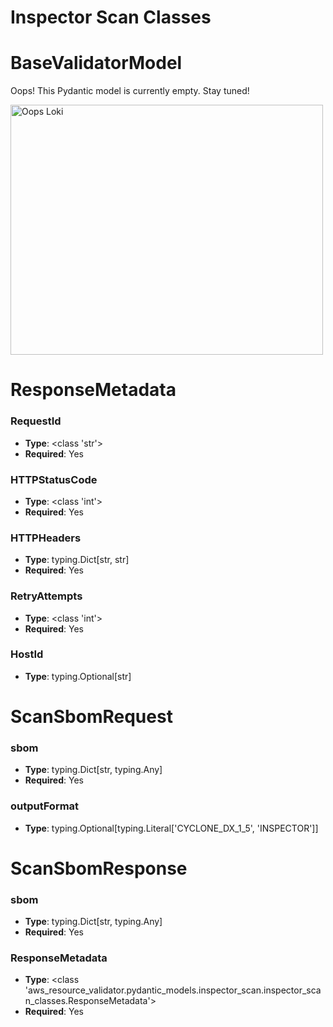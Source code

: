 # Inspector Scan Classes

# BaseValidatorModel

Oops! This Pydantic model is currently empty. Stay tuned!

<img src="/aws_resource_validator/images/oops_loki.png" width="500" height="400" title="Oops Loki">

# ResponseMetadata

### RequestId
- **Type**: <class 'str'>
- **Required**: Yes

### HTTPStatusCode
- **Type**: <class 'int'>
- **Required**: Yes

### HTTPHeaders
- **Type**: typing.Dict[str, str]
- **Required**: Yes

### RetryAttempts
- **Type**: <class 'int'>
- **Required**: Yes

### HostId
- **Type**: typing.Optional[str]


# ScanSbomRequest

### sbom
- **Type**: typing.Dict[str, typing.Any]
- **Required**: Yes

### outputFormat
- **Type**: typing.Optional[typing.Literal['CYCLONE_DX_1_5', 'INSPECTOR']]


# ScanSbomResponse

### sbom
- **Type**: typing.Dict[str, typing.Any]
- **Required**: Yes

### ResponseMetadata
- **Type**: <class 'aws_resource_validator.pydantic_models.inspector_scan.inspector_scan_classes.ResponseMetadata'>
- **Required**: Yes


